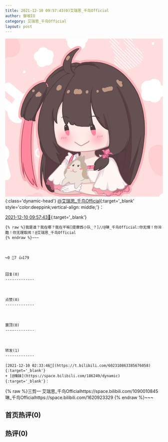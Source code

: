 ```yaml
---
title: 2021-12-10 09:57:43(0)艾瑞思_千鸟Official
author: 御坂IO
category: 艾瑞思_千鸟Official
layout: post
---
```


![img](/images/7e08840c56f251de28bdf766b647bd5fe9a5d50a.jpg){:class='dynamic-head'}
[@艾瑞思_千鸟Official](https://space.bilibili.com/1090010845/dynamic){:target='_blank' style='color:deeppink;vertical-align: middle;'}：

[2021-12-10 09:57:43🔗](https://t.bilibili.com/602425268427647427){:target='_blank'}

~~~
{% raw %}我是谁？我在哪？我在干嘛[提摩西小队_？]//@琳_千鸟Official:你无情！你冷酷！你无理取闹！@艾瑞思_千鸟Official 
{% endraw %}~~~



↪️0 💬7 👍179


回复(0)
-------------



点赞(0)
-------------



置顶(0)
-------------



转发(1)
-------------

[2021-12-10 02:33:46🔗](https://t.bilibili.com/602310863385676058){:target='_blank'}
+ [@赌妹](https://space.bilibili.com/186249/dynamic){:target='_blank'}：
~~~
{% raw %}三剪一
艾瑞思_千鸟Officialhttps://space.bilibili.com/1090010845
琳_千鸟Officialhttps://space.bilibili.com/1620923329
{% endraw %}~~~






首页热评(0)
-------------



热评(0)
-------------



